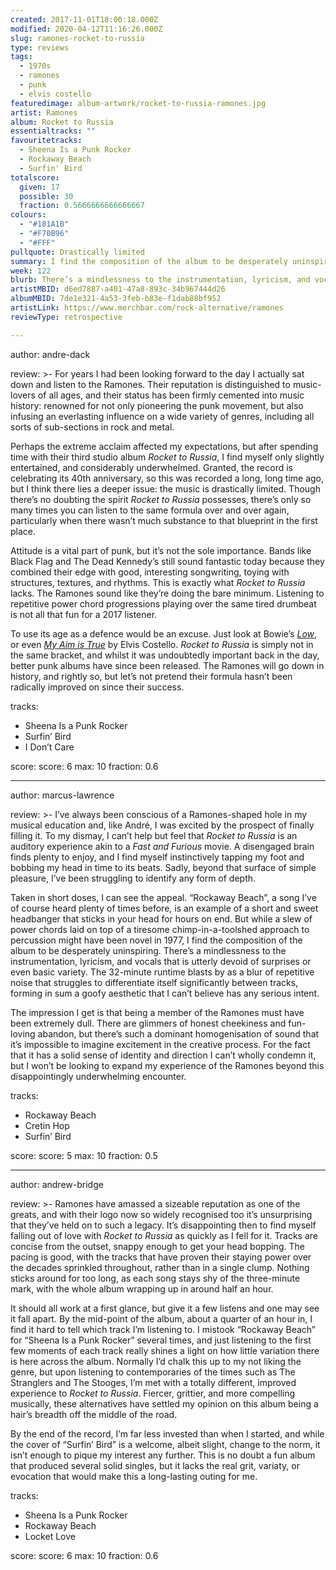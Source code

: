 ```yaml
---
created: 2017-11-01T18:00:18.000Z
modified: 2020-04-12T11:16:26.000Z
slug: ramones-rocket-to-russia
type: reviews
tags:
  - 1970s
  - ramones
  - punk
  - elvis costello
featuredimage: album-artwork/rocket-to-russia-ramones.jpg
artist: Ramones
album: Rocket to Russia
essentialtracks: ""
favouritetracks:
  - Sheena Is a Punk Rocker
  - Rockaway Beach
  - Surfin' Bird
totalscore:
  given: 17
  possible: 30
  fraction: 0.5666666666666667
colours:
  - "#181A1B"
  - "#F70B96"
  - "#FFF"
pullquote: Drastically limited
summary: I find the composition of the album to be desperately uninspiring. There’s a mindlessness to the instrumentation, lyricism, and vocals that is utterly devoid of surprises or even basic variety. The 32-minute runtime blasts by as a blur of repetitive noise.
week: 122
blurb: There’s a mindlessness to the instrumentation, lyricism, and vocals that is devoid of surprises. The 32-minute runtime blasts by as a blur of repetitive noise.
artistMBID: d6ed7887-a401-47a8-893c-34b967444d26
albumMBID: 7de1e321-4a53-3feb-b83e-f1dab88bf952
artistLink: https://www.merchbar.com/rock-alternative/ramones
reviewType: retrospective

---
```


author: andre-dack

review: >-
  For years I had been looking forward to the day I actually sat down and listen to the Ramones. Their reputation is distinguished to music-lovers of all ages, and their status has been firmly cemented into music history: renowned for not only pioneering the punk movement, but also infusing an everlasting influence on a wide variety of genres, including all sorts of sub-sections in rock and metal. 
  
  Perhaps the extreme acclaim affected my expectations, but after spending time with their third studio album *Rocket to Russia*, I find myself only slightly entertained, and considerably underwhelmed. Granted, the record is celebrating its 40th anniversary, so this was recorded a long, long time ago, but I think there lies a deeper issue: the music is drastically limited. Though there’s no doubting the spirit *Rocket to Russia* possesses, there’s only so many times you can listen to the same formula over and over again, particularly when there wasn’t much substance to that blueprint in the first place. 
  
  Attitude is a vital part of punk, but it’s not the sole importance. Bands like Black Flag and The Dead Kennedy’s still sound fantastic today because they combined their edge with good, interesting songwriting, toying with structures, textures, and rhythms. This is exactly what *Rocket to Russia* lacks. The Ramones sound like they’re doing the bare minimum. Listening to repetitive power chord progressions playing over the same tired drumbeat is not all that fun for a 2017 listener. 
  
  To use its age as a defence would be an excuse. Just look at Bowie’s [*Low*](/reviews/david-bowie-low/), or even [*My Aim is True*](/reviews/elvis-costello-my-aim-is-true/) by Elvis Costello. *Rocket to Russia* is simply not in the same bracket, and whilst it was undoubtedly important back in the day, better punk albums have since been released. The Ramones will go down in history, and rightly so, but let’s not pretend their formula hasn’t been radically improved on since their success.

tracks:
  - Sheena Is a Punk Rocker
  - ­­Surfin’ Bird
  - ­­I Don’t Care

score:
  score: 6
  max: 10
  fraction: 0.6

---
author: marcus-lawrence

review: >-
  I’ve always been conscious of a Ramones-shaped hole in my musical education and, like André, I was excited by the prospect of finally filling it. To my dismay, I can’t help but feel that *Rocket to Russia* is an auditory experience akin to a *Fast and Furious* movie. A disengaged brain finds plenty to enjoy, and I find myself instinctively tapping my foot and bobbing my head in time to its beats. Sadly, beyond that surface of simple pleasure, I’ve been struggling to identify any form of depth.

  Taken in short doses, I can see the appeal. “Rockaway Beach”, a song I’ve of course heard plenty of times before, is an example of a short and sweet headbanger that sticks in your head for hours on end. But while a slew of power chords laid on top of a tiresome chimp-in-a-toolshed approach to percussion might have been novel in 1977, I find the composition of the album to be desperately uninspiring. There’s a mindlessness to the instrumentation, lyricism, and vocals that is utterly devoid of surprises or even basic variety. The 32-minute runtime blasts by as a blur of repetitive noise that struggles to differentiate itself significantly between tracks, forming in sum a goofy aesthetic that I can’t believe has any serious intent.

  The impression I get is that being a member of the Ramones must have been extremely dull. There are glimmers of honest cheekiness and fun-loving abandon, but there’s such a dominant homogenisation of sound that it’s impossible to imagine excitement in the creative process. For the fact that it has a solid sense of identity and direction I can’t wholly condemn it, but I won’t be looking to expand my experience of the Ramones beyond this disappointingly underwhelming encounter.

tracks:
  - Rockaway Beach
  - ­­Cretin Hop
  - ­­Surfin’ Bird

score:
  score: 5
  max: 10
  fraction: 0.5

---
author: andrew-bridge

review: >-
  Ramones have amassed a sizeable reputation as one of the greats, and with their logo now so widely recognised too it’s unsurprising that they’ve held on to such a legacy. It’s disappointing then to find myself falling out of love with *Rocket to Russia* as quickly as I fell for it. Tracks are concise from the outset, snappy enough to get your head bopping. The pacing is good, with the tracks that have proven their staying power over the decades sprinkled throughout, rather than in a single clump. Nothing sticks around for too long, as each song stays shy of the three-minute mark, with the whole album wrapping up in around half an hour. 
  
  It should all work at a first glance, but give it a few listens and one may see it fall apart. By the mid-point of the album, about a quarter of an hour in, I find it hard to tell which track I’m listening to. I mistook “Rockaway Beach” for “Sheena Is a Punk Rocker” several times, and just listening to the first few moments of each track really shines a light on how little variation there is here across the album. Normally I’d chalk this up to my not liking the genre, but upon listening to contemporaries of the times such as The Stranglers and The Stooges, I’m met with a totally different, improved experience to *Rocket to Russia*. Fiercer, grittier, and more compelling musically, these alternatives have settled my opinion on this album being a hair’s breadth off the middle of the road. 
  
  By the end of the record, I’m far less invested than when I started, and while the cover of “Surfin’ Bird” is a welcome, albeit slight, change to the norm, it isn’t enough to pique my interest any further. This is no doubt a fun album that produced several solid singles, but it lacks the real grit, variaty, or evocation that would make this a long-lasting outing for me.

tracks:
  - Sheena Is a Punk Rocker
  - ­­Rockaway Beach
  - ­­Locket Love

score:
  score: 6
  max: 10
  fraction: 0.6

